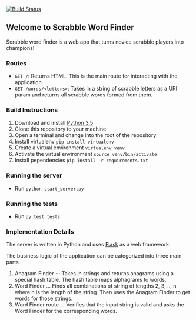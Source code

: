 [![Build Status](https://travis-ci.org/adrielklein/scrabble-word-finder.svg?branch=master)](https://travis-ci.org/adrielklein/scrabble-word-finder)

## Welcome to Scrabble Word Finder
Scrabble word finder is a web app that turns novice scrabble players into champions!

### Routes
- `GET /`: Returns HTML. This is the main route for interacting with the application.
- `GET /words/<letters>`: Takes in a string of scrabble letters as a URI param and returns all scrabble words formed from them.

### Build Instructions
1. Download and install [Python 3.5](https://www.python.org/downloads/release/python-350/)
1. Clone this repository to your machine
1. Open a terminal and change into the root of the repository
1. Install virtualenv `pip install virtualenv`
1. Create a virtual environment `virtualenv venv`
1. Activate the virtual environment `source venv/bin/activate`
1. Install pependencies `pip install -r requirements.txt`

### Running the server
- Run `python start_server.py`

### Running the tests
- Run `py.test tests`

### Implementation Details

The server is written in Python and uses [Flask](http://flask.pocoo.org/) as a web framework.

The business logic of the application can be categorized into three main parts
1. Anagram Finder
⋅⋅⋅ Takes in strings and returns anagrams using a special hash table. The hash table maps alphagrams to words. 
2. Word Finder
... Finds all combinations of string of lengths 2, 3, .., n where n is the length of the string. Then uses the Anagram Finder to get words for those strings.
3. Word Finder route
... Verifies that the input string is valid and asks the Word Finder for the corresponding words.


